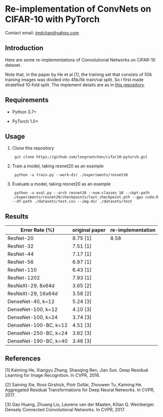 # Re-implementation of ConvNets on CIFAR-10 with PyTorch

Contact email: imdchan@yahoo.com

## Introduction

Here are some re-implementations of Convolutional Networks on CIFAR-10 dataset.

Note that, in the paper by He et al.[1], the training set that consists of 50k training images was divided into 45k/5k train/val split. So I first made stratefied 10-fold split. The implement details are as in [this repository](https://github.com/longrootchen/stratefied-10-fold-cifar10).

## Requirements

- Python 3.7+

- PyTorch 1.0+

## Usage

1. Clone this repository

        git clone https://github.com/longrootchen/cifar10-pytorch.git

2. Train a model, taking resnet20 as an example

        python -u train.py --work-dir ./experiments/resnet20
        
3. Evaluate a model, taking resnet20 as an example

        python -u eval.py --arch resnet20 --num-classes 10 --ckpt-path ./experiments/resnet20/checkpoints/last_checkpoint.pth --gpu cuda:0 --df-path ./datasets/test.csv --img-dir ./datasets/test
        
        
## Results

| Error Rate (%)  | original paper | re-implementation |
| ----- | ----- | ----- |
| ResNet-20 | 8.75 [1] | 8.58 |
| ResNet-32 | 7.51 [1] |  |
| ResNet-44 | 7.17 [1] |  |
| ResNet-56 | 6.97 [1] |  |
| ResNet-110 | 6.43 [1] |  |
| ResNet-1202 | 7.93 [1] |  |
| ResNeXt-29, 8x64d | 3.65 [2] |  |
| ResNeXt-29, 16x64d | 3.58 [2] |  |
| DenseNet-40, k=12 | 5.24 [3] |  |
| DenseNet-100, k=12 | 4.10 [3] |  |
| DenseNet-100, k=24 | 3.74 [3] |  |
| DenseNet-100-BC, k=12 | 4.51 [3] |  |
| DenseNet-250-BC, k=24 | 3.62 [3] |  |
| DenseNet-190-BC, k=40 | 3.46 [3] |  |

## References

[1] Kaiming He, Xiangyu Zhang, Shaoqing Ren, Jian Sun. Deep Residual Learning for Image Recognition. In CVPR, 2016.

[2] Saining Xie, Ross Girshick, Piotr Dollár, Zhouwen Tu, Kaiming He. Aggregated Residual Transformations for Deep Neural Networks. In CVPR, 2017.

[3] Gao Huang, Zhuang Liu, Laurens van der Maaten, Kilian Q. Weinberger. Densely Connected Convolutional Networks. In CVPR, 2017.
